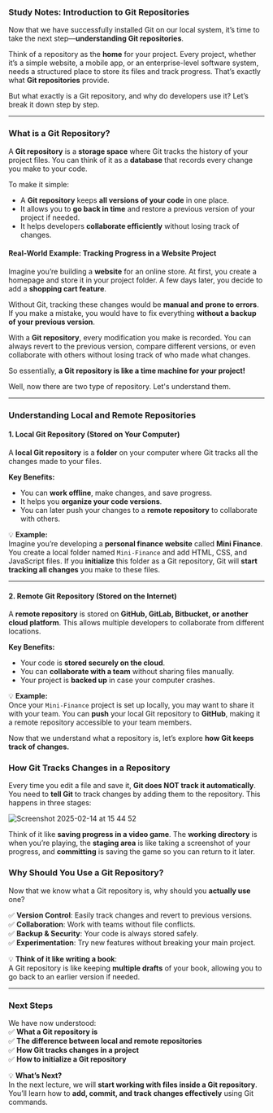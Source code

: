 ### **Study Notes: Introduction to Git Repositories**  

Now that we have successfully installed Git on our local system, it’s time to take the next step—**understanding Git repositories**.  

Think of a repository as the **home** for your project. Every project, whether it’s a simple website, a mobile app, or an enterprise-level software system, needs a structured place to store its files and track progress. That’s exactly what **Git repositories** provide.  

But what exactly is a Git repository, and why do developers use it? Let’s break it down step by step.  

---

### **What is a Git Repository?**  

A **Git repository** is a **storage space** where Git tracks the history of your project files. You can think of it as a **database** that records every change you make to your code.  

To make it simple:  

- A **Git repository** keeps **all versions of your code** in one place.
- It allows you to **go back in time** and restore a previous version of your project if needed.
- It helps developers **collaborate efficiently** without losing track of changes.  

#### **Real-World Example: Tracking Progress in a Website Project**  

Imagine you’re building a **website** for an online store. At first, you create a homepage and store it in your project folder. A few days later, you decide to add a **shopping cart feature**.  

Without Git, tracking these changes would be **manual and prone to errors**. If you make a mistake, you would have to fix everything **without a backup of your previous version**.  

With a **Git repository**, every modification you make is recorded. You can always revert to the previous version, compare different versions, or even collaborate with others without losing track of who made what changes.  

So essentially, **a Git repository is like a time machine for your project!** 

Well, now there are two type of repository. Let's understand them. 

---

### **Understanding Local and Remote Repositories**  

#### **1. Local Git Repository** (Stored on Your Computer)  
A **local Git repository** is a **folder** on your computer where Git tracks all the changes made to your files.  

**Key Benefits:**  
- You can **work offline**, make changes, and save progress.
- It helps you **organize your code versions**.
- You can later push your changes to a **remote repository** to collaborate with others.  

💡 **Example:**  
Imagine you’re developing a **personal finance website** called **Mini Finance**. You create a local folder named `Mini-Finance` and add HTML, CSS, and JavaScript files. If you **initialize** this folder as a Git repository, Git will **start tracking all changes** you make to these files.  

---

#### **2. Remote Git Repository** (Stored on the Internet)  
A **remote repository** is stored on **GitHub, GitLab, Bitbucket, or another cloud platform**. This allows multiple developers to collaborate from different locations.  

**Key Benefits:**  
- Your code is **stored securely on the cloud**.
- You can **collaborate with a team** without sharing files manually.
- Your project is **backed up** in case your computer crashes.  

💡 **Example:**  
Once your `Mini-Finance` project is set up locally, you may want to share it with your team. You can **push** your local Git repository to **GitHub**, making it a remote repository accessible to your team members.  

Now that we understand what a repository is, let’s explore **how Git keeps track of changes.**  

### **How Git Tracks Changes in a Repository**  

Every time you edit a file and save it, **Git does NOT track it automatically**. You need to **tell Git** to track changes by adding them to the repository. This happens in three stages:  

![Screenshot 2025-02-14 at 15 44 52](https://github.com/user-attachments/assets/c3bb0123-1314-4423-8382-2f14abcfcbe5)


Think of it like **saving progress in a video game**. The **working directory** is when you’re playing, the **staging area** is like taking a screenshot of your progress, and **committing** is saving the game so you can return to it later.  


### **Why Should You Use a Git Repository?**  

Now that we know what a Git repository is, why should you **actually use** one?  

✅ **Version Control**: Easily track changes and revert to previous versions.  
✅ **Collaboration**: Work with teams without file conflicts.  
✅ **Backup & Security**: Your code is always stored safely.  
✅ **Experimentation**: Try new features without breaking your main project.  

💡 **Think of it like writing a book**:  
A Git repository is like keeping **multiple drafts** of your book, allowing you to go back to an earlier version if needed.  

---

### **Next Steps**  

We have now understood:  
✅ **What a Git repository is**  
✅ **The difference between local and remote repositories**  
✅ **How Git tracks changes in a project**  
✅ **How to initialize a Git repository**  

💡 **What’s Next?**  
In the next lecture, we will **start working with files inside a Git repository**. You’ll learn how to **add, commit, and track changes effectively** using Git commands.  
